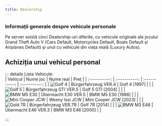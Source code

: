 ```yaml
---
title: Dealership
---
```


### Informații generale despre vehicule personale

Pe server există cinci Dealership-uri diferite, cu vehicule originale ale jocului Grand Theft Auto V (Cars Default, Motorcycles Default, Boats Default și Airplanes Default) și unul cu vehicule din viața reală (Luxury Autos).

##

## Achiziția unui vehicul personal

::: details Lista Vehicule:  
| Vehicul | Nume joc | Nume real | Preț | 
| :-----------: | :-----------: | :-----------: | :-----------: |
| <Image src="https://imgur.com/E3xgk7W.png" alt="Golf 4" /> | Bürgerfahrzeug VER.4 | Golf 4 [1997] | <Dinero :amount='18000' /> |
| <Image src="https://imgur.com/nbT0bvK.png" alt="Golf 5" /> | Bürgerfahrzeug GTI VER.5 | Golf 5 GTI [2004] | <Dinero :amount='19000' /> |
| <Image src="https://imgur.com/XEqyY1e.png" alt="BMW M5 E30" /> | Übermacht E30 VER.5 | BMW M5 E30 [1986] | <Dinero :amount='65000' /> |
| <Image src="https://imgur.com/h3Rsu3d.png" alt="Mini Cooper JCW" /> | Weeny Issi JCW | Mini Cooper JCW [2023] | <Dinero :amount='69789' /> |
| <Image src="https://imgur.com/TiYXEI0.png" alt="Gold 7R" /> | Bürgerfahrzeug VER.7R | Golf 7R [2014] | <Dinero :amount='71000' /> |
| <Image src="https://imgur.com/xBDuWBk.png" alt="BMW M3 E46" /> | Übermacht E46 VER.3 | BMW M3 E46 [2000] | <Dinero :amount='72000' /> |

:::
